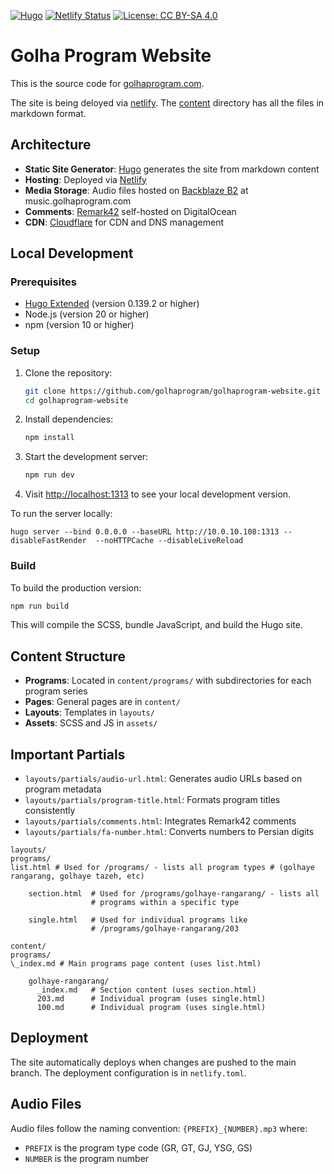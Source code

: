 [![Hugo](https://img.shields.io/badge/Hugo-v0.139-ff4088?style=flat&logo=hugo&logoColor=white)](https://gohugo.io/)
[![Netlify Status](https://api.netlify.com/api/v1/badges/b61dbce9-7c5c-470d-965a-cc96398cf91b/deploy-status)](https://app.netlify.com/sites/golhaprogram/deploys)
[![License: CC BY-SA 4.0](https://img.shields.io/badge/License-CC%20BY--SA%204.0-lightgrey.svg)](https://creativecommons.org/licenses/by-sa/4.0/deed.fa)

<!--
https://img.shields.io/badge/LEFT-RIGHT-COLOR

![](https://img.shields.io/badge/Hugo%20version-v0.42-ff69b4.svg)
[![Hugo](https://img.shields.io/badge/Hugo-%23FF4088.svg?style=for-the-badge&logo=hugo&logoColor=white)](https://gohugo.io/)
[![Netlify](https://img.shields.io/badge/Netlify-%23000000.svg?style=for-the-badge&logo=netlify&logoColor=#00C7B7)](https://netlify.com/)
[![Cloudflare](https://img.shields.io/badge/Cloudflare-%23F38020.svg?style=for-the-badge&logo=cloudflare&logoColor=white)](https://www.cloudflare.com/)
[![GitHub](https://img.shields.io/badge/GitHub-%23121011.svg?style=for-the-badge&logo=github&logoColor=white)](https://github.com/golhaprogram)
[![DigitalOcean](https://img.shields.io/badge/DigitalOcean-%230167ff.svg?style=for-the-badge&logo=digitalOcean&logoColor=white)](https://www.digitalocean.com/)
[![Docker](https://img.shields.io/badge/Docker-%230db7ed.svg?style=for-the-badge&logo=docker&logoColor=white)](https://www.docker.com/)
[![Backblaze](https://img.shields.io/badge/Backblaze-%23E21E29.svg?style=for-the-badge&logo=backblaze&logoColor=white)](https://www.backblaze.com/)
-->

# Golha Program Website

This is the source code for [golhaprogram.com](https://golhaprogram.com).

The site is being deloyed via [netlify](https://app.netlify.com/sites/golhaprogram/deploys). The [content](content/programs) directory has all the files in markdown format.

## Architecture

- **Static Site Generator**: [Hugo](https://gohugo.io/) generates the site from markdown content
- **Hosting**: Deployed via [Netlify](https://www.netlify.com/)
- **Media Storage**: Audio files hosted on [Backblaze B2](https://www.backblaze.com/b2/cloud-storage.html) at music.golhaprogram.com
- **Comments**: [Remark42](https://remark42.com/) self-hosted on DigitalOcean
- **CDN**: [Cloudflare](https://www.cloudflare.com/) for CDN and DNS management

## Local Development

### Prerequisites

- [Hugo Extended](https://gohugo.io/installation/) (version 0.139.2 or higher)
- Node.js (version 20 or higher)
- npm (version 10 or higher)

### Setup

1. Clone the repository:

   ```bash
   git clone https://github.com/golhaprogram/golhaprogram-website.git
   cd golhaprogram-website
   ```

2. Install dependencies:

   ```bash
   npm install
   ```

3. Start the development server:

   ```bash
   npm run dev
   ```

4. Visit <http://localhost:1313> to see your local development version.

To run the server locally:

```
hugo server --bind 0.0.0.0 --baseURL http://10.0.10.108:1313 --disableFastRender  --noHTTPCache --disableLiveReload
```

### Build

To build the production version:

```bash
npm run build
```

This will compile the SCSS, bundle JavaScript, and build the Hugo site.

## Content Structure

- **Programs**: Located in `content/programs/` with subdirectories for each program series
- **Pages**: General pages are in `content/`
- **Layouts**: Templates in `layouts/`
- **Assets**: SCSS and JS in `assets/`

## Important Partials

- `layouts/partials/audio-url.html`: Generates audio URLs based on program metadata
- `layouts/partials/program-title.html`: Formats program titles consistently
- `layouts/partials/comments.html`: Integrates Remark42 comments
- `layouts/partials/fa-number.html`: Converts numbers to Persian digits

```
layouts/
programs/
list.html # Used for /programs/ - lists all program types # (golhaye rangarang, golhaye tazeh, etc)

    section.html  # Used for /programs/golhaye-rangarang/ - lists all
                  # programs within a specific type

    single.html   # Used for individual programs like
                  # /programs/golhaye-rangarang/203

content/
programs/
\_index.md # Main programs page content (uses list.html)

    golhaye-rangarang/
      _index.md   # Section content (uses section.html)
      203.md      # Individual program (uses single.html)
      100.md      # Individual program (uses single.html)

```

## Deployment

The site automatically deploys when changes are pushed to the main branch. The deployment configuration is in `netlify.toml`.

## Audio Files

Audio files follow the naming convention: `{PREFIX}_{NUMBER}.mp3` where:

- `PREFIX` is the program type code (GR, GT, GJ, YSG, GS)
- `NUMBER` is the program number

```

```
